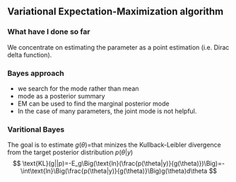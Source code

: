 ## Variational Expectation-Maximization algorithm

### What have I done so far

We concentrate on estimating the parameter as a point estimation (i.e. Dirac delta function).

### Bayes approach

- we search for the mode rather than mean
- mode as a posterior summary
- EM can be used to find the marginal posterior mode
- In the case of many parameters, the joint mode is not helpful. 

### Varitional Bayes

The goal is to estimate $g(\theta)$=that minizes the Kullback-Leibler divergence from the target posterior distribution $p(\theta|y)$
$$
\text{KL}(g||p)=-E_g\Big(\text{ln}(\frac{p(\theta|y)}{g(\theta)})\Big)=-\int\text{ln}\Big(\frac{p(\theta|y)}{g(\theta)}\Big)g(\theta)d\theta
$$




